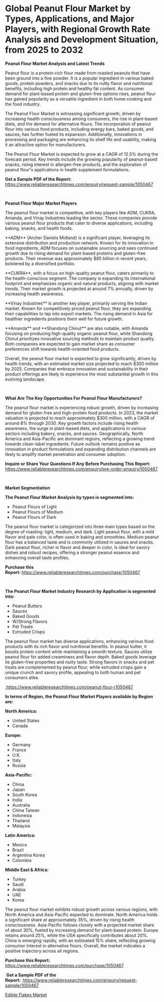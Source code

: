 <p><h1>Global Peanut Flour Market by Types, Applications, and Major Players, with Regional Growth Rate Analysis and Development Situation, from 2025 to 2032</h1></p><p><strong>Peanut Flour Market Analysis and Latest Trends</strong></p>
<p><p>Peanut flour is a protein-rich flour made from roasted peanuts that have been ground into a fine powder. It is a popular ingredient in various baked goods, protein powders, and snacks due to its nutty flavor and nutritional benefits, including high protein and healthy fat content. As consumer demand for plant-based protein and gluten-free options rises, peanut flour has gained popularity as a versatile ingredient in both home cooking and the food industry.</p><p>The Peanut Flour Market is witnessing significant growth, driven by increasing health consciousness among consumers, the rise in plant-based diets, and the demand for alternative flours. The incorporation of peanut flour into various food products, including energy bars, baked goods, and sauces, has further fueled its expansion. Additionally, innovations in processing and packaging are enhancing its shelf life and usability, making it an attractive option for manufacturers. </p><p>The Peanut Flour Market is expected to grow at a CAGR of 12.5% during the forecast period. Key trends include the growing popularity of peanut-based snacks, rising interest in allergen-free products, and the exploration of peanut flour's applications in health supplement formulations.</p></p>
<p><strong>Get a Sample PDF of the Report:&nbsp;</strong> <a href="https://www.reliableresearchtimes.com/enquiry/request-sample/1050467?utm_campaign=2035&utm_medium=2&utm_source=Github&utm_content=ia&utm_term=14022025&utm_id=peanut-flour">https://www.reliableresearchtimes.com/enquiry/request-sample/1050467</a></p>
<p>&nbsp;</p>
<p><strong>Peanut Flour Major Market Players</strong></p>
<p><p>The peanut flour market is competitive, with key players like ADM, CUKRA, Amanda, and Vinay Industries leading the sector. These companies provide various peanut flour products that cater to diverse applications, including baking, snacks, and health foods.</p><p>**ADM** (Archer Daniels Midland) is a significant player, leveraging its extensive distribution and production network. Known for its innovation in food ingredients, ADM focuses on sustainable sourcing and sees continued growth due to rising demand for plant-based proteins and gluten-free products. Their revenue was approximately $85 billion in recent years, bolstered by a diversified portfolio.</p><p>**CUKRA**, with a focus on high-quality peanut flour, caters primarily to the health-conscious segment. The company is expanding its international footprint and emphasizes organic and natural products, aligning with market trends. Their market growth is projected at around 7% annually, driven by increasing health awareness.</p><p>**Vinay Industries** is another key player, primarily serving the Indian market. Known for competitively priced peanut flour, they are expanding their capabilities to tap into export markets. The rising demand in Asia for healthier ingredients positions them well for future growth.</p><p>**Amanda** and **Shandong Chinut** are also notable, with Amanda focusing on producing high-quality organic peanut flour, while Shandong Chinut prioritizes innovative sourcing methods to maintain product quality. Both companies are expected to gain market share as consumer preferences shift towards health-oriented food products.</p><p>Overall, the peanut flour market is expected to grow significantly, driven by health trends, with an estimated market size projected to reach $300 million by 2025. Companies that embrace innovation and sustainability in their product offerings are likely to experience the most substantial growth in this evolving landscape.</p></p>
<p>&nbsp;</p>
<p><strong>What Are The Key Opportunities For Peanut Flour Manufacturers?</strong></p>
<p><p>The peanut flour market is experiencing robust growth, driven by increasing demand for gluten-free and high-protein food products. In 2023, the market valuation is projected to reach approximately $300 million, with a CAGR of around 8% through 2030. Key growth factors include rising health awareness, the surge in plant-based diets, and applications in various sectors including bakery, snacks, and sauces. Geographically, North America and Asia-Pacific are dominant regions, reflecting a growing trend towards clean-label ingredients. Future outlook remains positive as innovation in product formulations and expanding distribution channels are likely to amplify market penetration and consumer adoption.</p></p>
<p><strong>Inquire or Share Your Questions If Any Before Purchasing This Report:</strong> <a href="https://www.reliableresearchtimes.com/enquiry/pre-order-enquiry/1050467?utm_campaign=2035&utm_medium=2&utm_source=Github&utm_content=ia&utm_term=14022025&utm_id=peanut-flour">https://www.reliableresearchtimes.com/enquiry/pre-order-enquiry/1050467</a></p>
<p>&nbsp;</p>
<p><strong>Market Segmentation</strong></p>
<p><strong>The Peanut Flour Market Analysis by types is segmented into:</strong></p>
<p><ul><li>Peanut Flours of Light</li><li>Peanut Flours of Medium</li><li>Peanut Flours of Dark</li></ul></p>
<p><p>The peanut flour market is categorized into three main types based on the degree of roasting: light, medium, and dark. Light peanut flour, with a mild flavor and pale color, is often used in baking and smoothies. Medium peanut flour has a balanced taste and is commonly utilized in sauces and snacks. Dark peanut flour, richer in flavor and deeper in color, is ideal for savory dishes and robust recipes, offering a stronger peanut essence and enhancing overall taste profiles.</p></p>
<p><strong>Purchase this Report:&nbsp;</strong><a href="https://www.reliableresearchtimes.com/purchase/1050467?utm_campaign=2035&utm_medium=2&utm_source=Github&utm_content=ia&utm_term=14022025&utm_id=peanut-flour">https://www.reliableresearchtimes.com/purchase/1050467</a></p>
<p>&nbsp;</p>
<p><strong>The Peanut Flour Market Industry Research by Application is segmented into:</strong></p>
<p><ul><li>Peanut Butters</li><li>Sauces</li><li>Baked Goods</li><li>W/Strong Flavors</li><li>Pet Treats</li><li>Extruded Crisps</li></ul></p>
<p><p>The peanut flour market has diverse applications, enhancing various food products with its rich flavor and nutritional benefits. In peanut butter, it boosts protein content while maintaining a smooth texture. Sauces utilize peanut flour for added creaminess and flavor depth. Baked goods leverage its gluten-free properties and nutty taste. Strong flavors in snacks and pet treats are complemented by peanut flour, while extruded crisps gain a unique crunch and savory profile, appealing to both human and pet consumers alike.</p></p>
<p><a href="https://www.reliableresearchtimes.com/peanut-flour-r1050467?utm_campaign=2035&utm_medium=2&utm_source=Github&utm_content=ia&utm_term=14022025&utm_id=peanut-flour">&nbsp;https://www.reliableresearchtimes.com/peanut-flour-r1050467</a></p>
<p><strong>In terms of Region, the Peanut Flour Market Players available by Region are:</strong></p>
<p>
    <p> <strong> North America: </strong>
        <ul>
            <li>United States</li>
            <li>Canada</li>
        </ul>
        </p> 
    <p> <strong> Europe: </strong>
        <ul>
            <li>Germany</li>
            <li>France</li>
            <li>U.K.</li>
            <li>Italy</li>
            <li>Russia</li>
        </ul>
        </p> 
    <p> <strong> Asia-Pacific: </strong>
        <ul>
            <li>China</li>
            <li>Japan</li>
            <li>South Korea</li>
            <li>India</li>
            <li>Australia</li>
            <li>China Taiwan</li>
            <li>Indonesia</li>
            <li>Thailand</li>
            <li>Malaysia</li>
        </ul>
        </p> 
    <p> <strong> Latin America: </strong>
        <ul>
            <li>Mexico</li>
            <li>Brazil</li>
            <li>Argentina Korea</li>
            <li>Colombia</li>
        </ul>
        </p> 
    <p> <strong> Middle East & Africa: </strong>
        <ul>
            <li>Turkey</li>
            <li>Saudi</li>
            <li>Arabia</li>
            <li>UAE</li>
            <li>Korea</li>
        </ul>
    </p>
    </p>
<p><p>The peanut flour market exhibits robust growth across various regions, with North America and Asia-Pacific expected to dominate. North America holds a significant share at approximately 35%, driven by rising health consciousness. Asia-Pacific follows closely with a projected market share of about 30%, fueled by increasing demand for plant-based protein. Europe retains around 25%, while the USA specifically contributes about 20%. China is emerging rapidly, with an estimated 15% share, reflecting growing consumer interest in alternative flours. Overall, the market indicates a positive trajectory across all regions.</p></p>
<p><strong>Purchase this Report: </strong><a href="https://www.reliableresearchtimes.com/purchase/1050467?utm_campaign=2035&utm_medium=2&utm_source=Github&utm_content=ia&utm_term=14022025&utm_id=peanut-flour">https://www.reliableresearchtimes.com/purchase/1050467</a></p>
<p>&nbsp;<strong>Get a Sample PDF of the Report:&nbsp;&nbsp;</strong><a href="https://www.reliableresearchtimes.com/enquiry/request-sample/1050467?utm_campaign=2035&utm_medium=2&utm_source=Github&utm_content=ia&utm_term=14022025&utm_id=peanut-flour">https://www.reliableresearchtimes.com/enquiry/request-sample/1050467</a></p>
<p><strong></strong></p>
<p><p><a href="https://github.com/GenaGaines34/Market-Research-Report-List-1/blob/main/edible-flakes-market.md?utm_campaign=2035&utm_medium=2&utm_source=Github&utm_content=ia&utm_term=14022025&utm_id=peanut-flour">Edible Flakes Market</a></p></p>